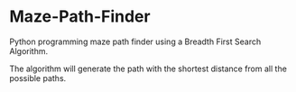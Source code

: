 # Maze-Path-Finder

Python programming maze path finder using a Breadth First Search Algorithm. 

The algorithm will generate the path with the shortest distance from all the possible paths. 
